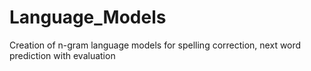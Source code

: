 # Language_Models
Creation of n-gram language models for spelling correction, next word prediction with evaluation
